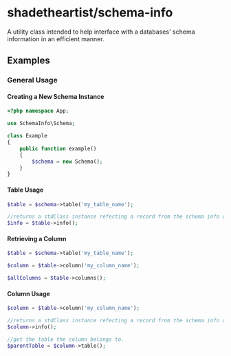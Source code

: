 # shadetheartist/schema-info
A utility class intended to help interface with a databases' schema information in an efficient manner.

## Examples

### General Usage

#### Creating a New Schema Instance

```php
<?php namespace App;

use SchemaInfo\Schema;

class Example
{
    public function example()
    {
        $schema = new Schema();
    }
}
```


#### Table Usage

```php
$table = $schema->table('my_table_name');

//returns a stdClass instance refecting a record from the schema info of your database.
$info = $table->info();
```


#### Retrieving a Column

```php
$table = $schema->table('my_table_name');

$column = $table->column('my_column_name');

$allColumns = $table->columns();
```


#### Column Usage

```php
$column = $table->column('my_column_name');

//returns a stdClass instance refecting a record from the schema info of your database.
$column->info();

//get the table the column belongs to.
$parentTable = $column->table();
```
